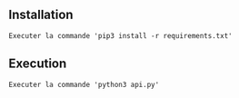 ## Installation
    Executer la commande 'pip3 install -r requirements.txt'
    
## Execution
    Executer la commande 'python3 api.py'   
